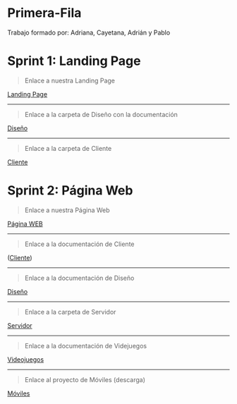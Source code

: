 # Primera-Fila

Trabajo formado por: Adriana, Cayetana, Adrián y Pablo

# Sprint 1: Landing Page

>Enlace a nuestra Landing Page

[Landing Page](https://github.com/ppolo1/Primera-Fila/tree/main/SPRINT%20I-PRIMERA%20FILA/LANDING%20PAGE-EON%20LUX%20ANTIQUES)

---
>Enlace a la carpeta de Diseño con la documentación

[Diseño](https://github.com/ppolo1/Primera-Fila/blob/main/SPRINT%20I-PRIMERA%20FILA/GU%C3%8DA%20DE%20ESTILO%20EON%20LUX%20ANTIQUES.pdf)

---
>Enlace a la carpeta de Cliente

[Cliente](https://github.com/ppolo1/Primera-Fila/blob/main/SPRINT%20I-PRIMERA%20FILA/VALIDACIONES%20Y%20REQUERIMIENTOS%20EON%20LUX%20ANTIQUES.pdf)


# Sprint 2: Página Web

> Enlace a nuestra Página Web

[Página WEB](https://github.com/ppolo1/Primera-Fila/tree/master)

---

>Enlace a la documentación de Cliente

([Cliente](https://github.com/ppolo1/Primera-Fila/blob/main/SPRINT%20II%20-%20PRIMERA%20FILA/CLIENTE/readme%20Cliente.pdf))

---
>Enlace a la documentación de Diseño

[Diseño](https://github.com/ppolo1/Primera-Fila/blob/main/SprintII/GU%C3%8DA%20DE%20ESTILO%20EON%20LUX%20ANTIQUES.pdf)

---
>Enlace a la carpeta de Servidor

[Servidor]()

---
>Enlace a la documentación de Videjuegos

[Videojuegos](https://github.com/ppolo1/Primera-Fila/blob/main/SprintII/Videojuegos.pdf)

---
>Enlace al proyecto de Móviles (descarga)

[Móviles](https://github.com/ppolo1/Primera-Fila/blob/main/SprintII/M%C3%B3viles.rar)
